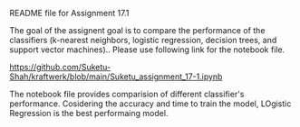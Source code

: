 README file for Assignment 17.1

The goal of the assignent goal is to compare the performance of the classifiers (k-nearest neighbors, logistic regression, decision trees, and support vector machines).. 
Please use following link for the notebook file.

https://github.com/Suketu-Shah/kraftwerk/blob/main/Suketu_assignment_17-1.ipynb

The notebook file provides comparision of different classifier's performance.
Cosidering the accuracy and time to train the model, LOgistic Regression is the best performaing model.